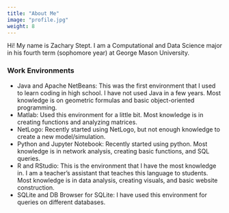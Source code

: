 ```yaml
---
title: "About Me"
image: "profile.jpg"
weight: 8
---
```


Hi! My name is Zachary Stept. I am a Computational and Data Science major in his fourth term (sophomore year) at George Mason University. 

### Work Environments

* Java and Apache NetBeans: This was the first environment that I used to learn coding in high school. I have not used Java in a few years. Most knowledge is on geometric formulas and basic object-oriented programming.
* Matlab: Used this environment for a little bit. Most knowledge is in creating functions and analyzing matrices.
* NetLogo: Recently started using NetLogo, but not enough knowledge to create a new model/simulation.
* Python and Jupyter Notebook: Recently started using python. Most knowledge is in network analysis, creating basic functions, and SQL queries.
* R and RStudio: This is the environment that I have the most knowledge in. I am a teacher’s assistant that teaches this language to students. Most knowledge is in data analysis, creating visuals, and basic website construction.
* SQLite and DB Browser for SQLite: I have used this environment for queries on different databases.
